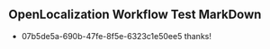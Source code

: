 ## OpenLocalization Workflow Test MarkDown
* 07b5de5a-690b-47fe-8f5e-6323c1e50ee5 thanks!

<!--HONumber=Sep16_HO1-->


